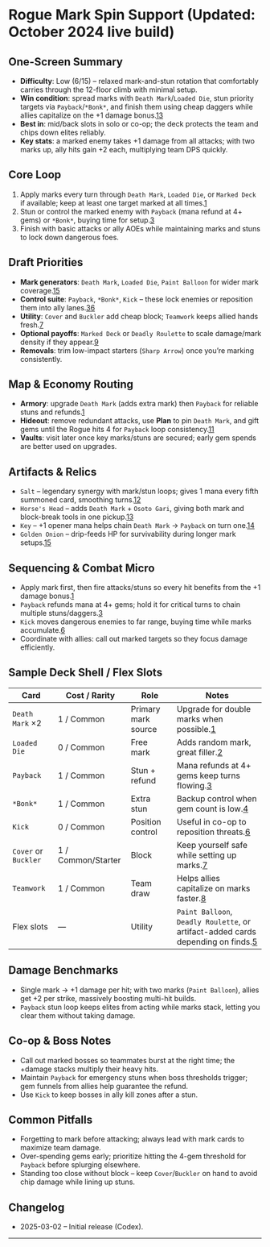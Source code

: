 # Rogue Mark Spin Support (Updated: October 2024 live build)

## One-Screen Summary
- **Difficulty**: Low (6/15) – relaxed mark-and-stun rotation that comfortably carries through the 12-floor climb with minimal setup.
- **Win condition**: spread marks with `Death Mark`/`Loaded Die`, stun priority targets via `Payback`/`*Bonk*`, and finish them using cheap daggers while allies capitalize on the +1 damage bonus.[1][2][3][4]
- **Best in**: mid/back slots in solo or co-op; the deck protects the team and chips down elites reliably.
- **Key stats**: a marked enemy takes +1 damage from all attacks; with two marks up, ally hits gain +2 each, multiplying team DPS quickly.

## Core Loop
1. Apply marks every turn through `Death Mark`, `Loaded Die`, or `Marked Deck` if available; keep at least one target marked at all times.[1][2]
2. Stun or control the marked enemy with `Payback` (mana refund at 4+ gems) or `*Bonk*`, buying time for setup.[3][4]
3. Finish with basic attacks or ally AOEs while maintaining marks and stuns to lock down dangerous foes.

## Draft Priorities
- **Mark generators**: `Death Mark`, `Loaded Die`, `Paint Balloon` for wider mark coverage.[1][2][5]
- **Control suite**: `Payback`, `*Bonk*`, `Kick` – these lock enemies or reposition them into ally lanes.[3][4][6]
- **Utility**: `Cover` and `Buckler` add cheap block; `Teamwork` keeps allied hands fresh.[7][8]
- **Optional payoffs**: `Marked Deck` or `Deadly Roulette` to scale damage/mark density if they appear.[9][10]
- **Removals**: trim low-impact starters (`Sharp Arrow`) once you’re marking consistently.

## Map & Economy Routing
- **Armory**: upgrade `Death Mark` (adds extra mark) then `Payback` for reliable stuns and refunds.[1][3]
- **Hideout**: remove redundant attacks, use **Plan** to pin `Death Mark`, and gift gems until the Rogue hits 4 for `Payback` loop consistency.[11]
- **Vaults**: visit later once key marks/stuns are secured; early gem spends are better used on upgrades.

## Artifacts & Relics
- `Salt` – legendary synergy with mark/stun loops; gives 1 mana every fifth summoned card, smoothing turns.[12]
- `Horse's Head` – adds `Death Mark` + `Osoto Gari`, giving both mark and block-break tools in one pickup.[13]
- `Key` – +1 opener mana helps chain `Death Mark` → `Payback` on turn one.[14]
- `Golden Onion` – drip-feeds HP for survivability during longer mark setups.[15]

## Sequencing & Combat Micro
- Apply mark first, then fire attacks/stuns so every hit benefits from the +1 damage bonus.[1]
- `Payback` refunds mana at 4+ gems; hold it for critical turns to chain multiple stuns/daggers.[3]
- `Kick` moves dangerous enemies to far range, buying time while marks accumulate.[6]
- Coordinate with allies: call out marked targets so they focus damage efficiently.

## Sample Deck Shell / Flex Slots
| Card | Cost / Rarity | Role | Notes |
| --- | --- | --- | --- |
| `Death Mark` ×2 | 1 / Common | Primary mark source | Upgrade for double marks when possible.[1] |
| `Loaded Die` | 0 / Common | Free mark | Adds random mark, great filler.[2] |
| `Payback` | 1 / Common | Stun + refund | Mana refunds at 4+ gems keep turns flowing.[3] |
| `*Bonk*` | 1 / Common | Extra stun | Backup control when gem count is low.[4] |
| `Kick` | 0 / Common | Position control | Useful in co-op to reposition threats.[6] |
| `Cover` or `Buckler` | 1 / Common/Starter | Block | Keep yourself safe while setting up marks.[7] |
| `Teamwork` | 1 / Common | Team draw | Helps allies capitalize on marks faster.[8] |
| Flex slots | — | Utility | `Paint Balloon`, `Deadly Roulette`, or artifact-added cards depending on finds.[5][10] |

## Damage Benchmarks
- Single mark → +1 damage per hit; with two marks (`Paint Balloon`), allies get +2 per strike, massively boosting multi-hit builds.
- `Payback` stun loop keeps elites from acting while marks stack, letting you clear them without taking damage.

## Co-op & Boss Notes
- Call out marked bosses so teammates burst at the right time; the +damage stacks multiply their heavy hits.
- Maintain `Payback` for emergency stuns when boss thresholds trigger; gem funnels from allies help guarantee the refund.
- Use `Kick` to keep bosses in ally kill zones after a stun.

## Common Pitfalls
- Forgetting to mark before attacking; always lead with mark cards to maximize team damage.
- Over-spending gems early; prioritize hitting the 4-gem threshold for `Payback` before splurging elsewhere.
- Standing too close without block – keep `Cover`/`Buckler` on hand to avoid chip damage while lining up stuns.

## Changelog
- 2025-03-02 – Initial release (Codex).

---

[1]: https://hellcard.fandom.com/wiki/Death_Mark "Death Mark | Hellcard Wiki"
[2]: https://hellcard.fandom.com/wiki/Loaded_Die "Loaded Die | Hellcard Wiki"
[3]: https://hellcard.fandom.com/wiki/Payback "Payback | Hellcard Wiki"
[4]: https://hellcard.fandom.com/wiki/%2ABonk%2A "*Bonk* | Hellcard Wiki"
[5]: https://hellcard.fandom.com/wiki/Paint_Balloon "Paint Balloon | Hellcard Wiki"
[6]: https://hellcard.fandom.com/wiki/Kick "Kick | Hellcard Wiki"
[7]: https://hellcard.fandom.com/wiki/Cover "Cover | Hellcard Wiki"
[8]: https://hellcard.fandom.com/wiki/Teamwork "Teamwork | Hellcard Wiki"
[9]: https://hellcard.fandom.com/wiki/Marked_Deck "Marked Deck | Hellcard Wiki"
[10]: https://hellcard.fandom.com/wiki/Deadly_Roulette "Deadly Roulette | Hellcard Wiki"
[11]: https://hellcard.fandom.com/wiki/Locations "Locations | Hellcard Wiki"
[12]: https://hellcard.fandom.com/wiki/Salt "Salt | Hellcard Wiki"
[13]: https://hellcard.fandom.com/wiki/Horse's_Head "Horse's Head | Hellcard Wiki"
[14]: https://hellcard.fandom.com/wiki/Key "Key | Hellcard Wiki"
[15]: https://hellcard.fandom.com/wiki/Golden_Onion "Golden Onion | Hellcard Wiki"
